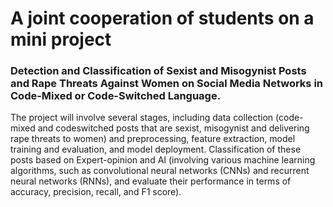 # A joint cooperation of students on a mini project
### Detection and Classification of Sexist and Misogynist Posts and Rape Threats Against Women on Social Media Networks in Code-Mixed or Code-Switched Language.
The project will involve several stages, including data collection (code-mixed and codeswitched posts that are sexist, misogynist and delivering rape threats to women) and preprocessing, feature extraction, model training and evaluation, and model deployment. Classification of these posts based on Expert-opinion and AI (involving various machine learning algorithms, such as convolutional neural networks (CNNs) and recurrent neural networks (RNNs), and evaluate their performance in terms of accuracy, precision, recall, and F1 score).
